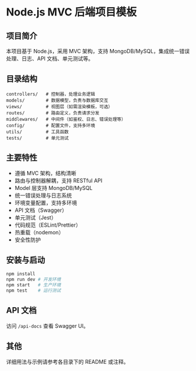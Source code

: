# Node.js MVC 后端项目模板

## 项目简介
本项目基于 Node.js，采用 MVC 架构，支持 MongoDB/MySQL，集成统一错误处理、日志、API 文档、单元测试等。

## 目录结构
```
controllers/   # 控制器，处理业务逻辑
models/        # 数据模型，负责与数据库交互
views/         # 视图层（如需渲染模板，可选）
routes/        # 路由定义，负责请求分发
middlewares/   # 中间件（如鉴权、日志、错误处理等）
config/        # 配置文件，支持多环境
utils/         # 工具函数
tests/         # 单元测试
```

## 主要特性
- 遵循 MVC 架构，结构清晰
- 路由与控制器解耦，支持 RESTful API
- Model 层支持 MongoDB/MySQL
- 统一错误处理与日志系统
- 环境变量配置，支持多环境
- API 文档（Swagger）
- 单元测试（Jest）
- 代码规范（ESLint/Prettier）
- 热重载（nodemon）
- 安全性防护

## 安装与启动
```bash
npm install
npm run dev # 开发环境
npm start   # 生产环境
npm test    # 运行测试
```

## API 文档
访问 `/api-docs` 查看 Swagger UI。

## 其他
详细用法与示例请参考各目录下的 README 或注释。 